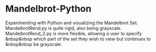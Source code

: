 # Mandelbrot-Python
Experimenting with Python and visualizing the Mandelbrot Set. <br />
MandelbrotRend.py is quite rigid, also being grayscale. <br />
MandelbrotRend_2.py is more flexible, allowing a user to specify <br />
&nbsp&nbsp which part of the set they wish to view but continues to <br />
&nbsp&nbsp be grayscale. 


